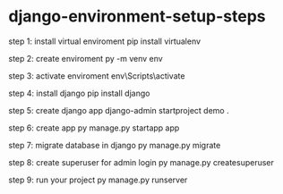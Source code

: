 # django-environment-setup-steps

step 1: install virtual enviroment
pip install virtualenv

step 2: create enviroment
py -m venv env

step 3: activate enviroment
env\Scripts\activate  

step 4: install django
pip install django

step 5: create django app
django-admin startproject demo .

step 6: create app
py manage.py startapp app

step 7: migrate database in django
py manage.py migrate

step 8: create superuser for admin login
py manage.py createsuperuser

step 9: run your project
py manage.py runserver
